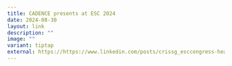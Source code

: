 ```yaml
---
title: CADENCE presents at ESC 2024
date: 2024-08-30
layout: link
description: ""
image: ""
variant: tiptap
external: https://https://www.linkedin.com/posts/crissg_esccongress-hearthealth-cardiovascularresearch-activity-7239090044563546112-yuFv?utm_source=share&utm_medium=member_desktop
---
```

